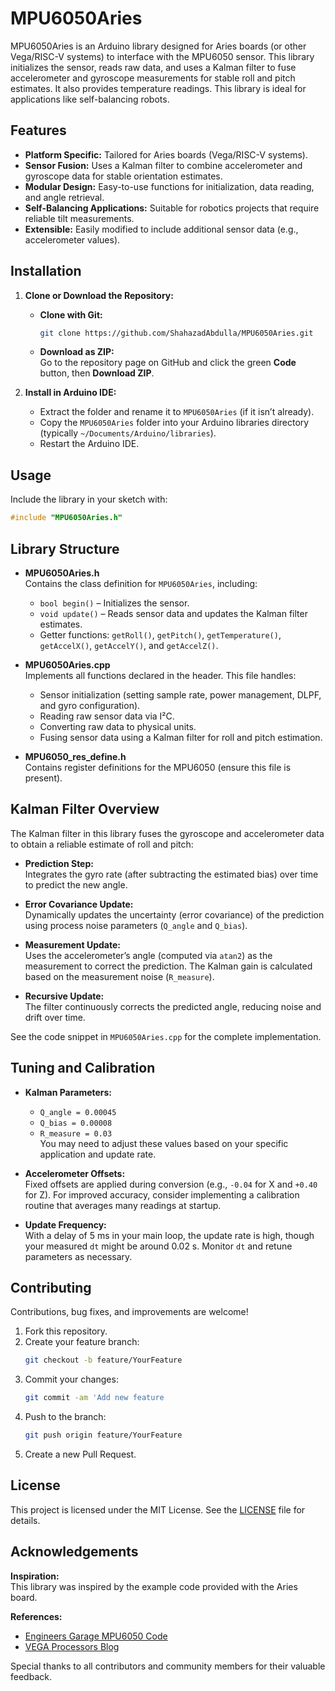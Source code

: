 # MPU6050Aries

MPU6050Aries is an Arduino library designed for Aries boards (or other Vega/RISC-V systems) to interface with the MPU6050 sensor. This library initializes the sensor, reads raw data, and uses a Kalman filter to fuse accelerometer and gyroscope measurements for stable roll and pitch estimates. It also provides temperature readings. This library is ideal for applications like self-balancing robots.

## Features

- **Platform Specific:** Tailored for Aries boards (Vega/RISC-V systems).
- **Sensor Fusion:** Uses a Kalman filter to combine accelerometer and gyroscope data for stable orientation estimates.
- **Modular Design:** Easy-to-use functions for initialization, data reading, and angle retrieval.
- **Self-Balancing Applications:** Suitable for robotics projects that require reliable tilt measurements.
- **Extensible:** Easily modified to include additional sensor data (e.g., accelerometer values).

## Installation

1. **Clone or Download the Repository:**
   - **Clone with Git:**
     ```bash
     git clone https://github.com/ShahazadAbdulla/MPU6050Aries.git
     ```
   - **Download as ZIP:**  
     Go to the repository page on GitHub and click the green **Code** button, then **Download ZIP**.

2. **Install in Arduino IDE:**
   - Extract the folder and rename it to `MPU6050Aries` (if it isn’t already).
   - Copy the `MPU6050Aries` folder into your Arduino libraries directory (typically `~/Documents/Arduino/libraries`).
   - Restart the Arduino IDE.

## Usage

Include the library in your sketch with:

```cpp
#include "MPU6050Aries.h"
```

## Library Structure

- **MPU6050Aries.h**  
  Contains the class definition for `MPU6050Aries`, including:
  - `bool begin()` – Initializes the sensor.
  - `void update()` – Reads sensor data and updates the Kalman filter estimates.
  - Getter functions: `getRoll()`, `getPitch()`, `getTemperature()`, `getAccelX()`, `getAccelY()`, and `getAccelZ()`.

- **MPU6050Aries.cpp**  
  Implements all functions declared in the header. This file handles:
  - Sensor initialization (setting sample rate, power management, DLPF, and gyro configuration).
  - Reading raw sensor data via I²C.
  - Converting raw data to physical units.
  - Fusing sensor data using a Kalman filter for roll and pitch estimation.

- **MPU6050_res_define.h**  
  Contains register definitions for the MPU6050 (ensure this file is present).

## Kalman Filter Overview

The Kalman filter in this library fuses the gyroscope and accelerometer data to obtain a reliable estimate of roll and pitch:

- **Prediction Step:**  
  Integrates the gyro rate (after subtracting the estimated bias) over time to predict the new angle.

- **Error Covariance Update:**  
  Dynamically updates the uncertainty (error covariance) of the prediction using process noise parameters (`Q_angle` and `Q_bias`).

- **Measurement Update:**  
  Uses the accelerometer’s angle (computed via `atan2`) as the measurement to correct the prediction. The Kalman gain is calculated based on the measurement noise (`R_measure`).

- **Recursive Update:**  
  The filter continuously corrects the predicted angle, reducing noise and drift over time.

See the code snippet in `MPU6050Aries.cpp` for the complete implementation.

## Tuning and Calibration

- **Kalman Parameters:**  
  - `Q_angle = 0.00045`
  - `Q_bias = 0.00008`
  - `R_measure = 0.03`  
  You may need to adjust these values based on your specific application and update rate.

- **Accelerometer Offsets:**  
  Fixed offsets are applied during conversion (e.g., `-0.04` for X and `+0.40` for Z). For improved accuracy, consider implementing a calibration routine that averages many readings at startup.

- **Update Frequency:**  
  With a delay of 5 ms in your main loop, the update rate is high, though your measured `dt` might be around 0.02 s. Monitor `dt` and retune parameters as necessary.

## Contributing

Contributions, bug fixes, and improvements are welcome!

1. Fork this repository.
2. Create your feature branch:
   ```bash
   git checkout -b feature/YourFeature
   ```
3. Commit your changes:
   ```bash
   git commit -am 'Add new feature
   ```
4. Push to the branch:
   ```bash
   git push origin feature/YourFeature
   ```
5. Create a new Pull Request.

## License

This project is licensed under the MIT License. See the [LICENSE](LICENSE) file for details.

## Acknowledgements

**Inspiration:**  
This library was inspired by the example code provided with the Aries board.

**References:**  
- [Engineers Garage MPU6050 Code](https://www.engineersgarage.com/Wire345-accelerometer-arduino-i2c/)  
- [VEGA Processors Blog](https://vegaprocessors.in/blog/interfacing-adxl345-digital-accelerometer-to-thejas-soc/)

Special thanks to all contributors and community members for their valuable feedback.


